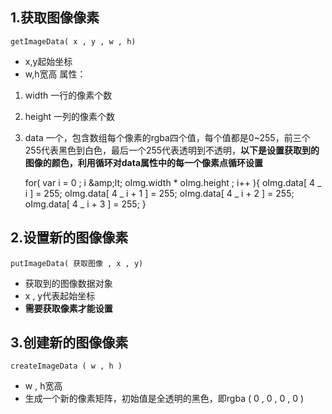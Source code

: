 ## 1.获取图像像素

`getImageData( x , y , w , h)`

*   x,y起始坐标
*   w,h宽高
属性：

1.  width 一行的像素个数
2.  height 一列的像素个数
3.  data 一个，包含数组每个像素的rgba四个值，每个值都是0~255，前三个255代表黑色到白色，最后一个255代表透明到不透明，**以下是设置获取到的图像的颜色，利用循环对data属性中的每一个像素点循环设置**

    for( var i = 0 ; i &amp;amp;lt; oImg.width * oImg.height ; i++ ){
         oImg.data[ 4 _ i ] = 255;
         oImg.data[ 4 _ i + 1 ] = 255;
         oImg.data[ 4 _ i + 2 ] = 255;
         oImg.data[ 4 _ i + 3 ] = 255;    }

## 2.设置新的图像像素

`putImageData( 获取图像 , x , y)`

*   获取到的图像数据对象
*   x , y代表起始坐标
*   **需要获取像素才能设置**

## 3.创建新的图像像素

`createImageData ( w , h )`

*   w , h宽高
*   生成一个新的像素矩阵，初始值是全透明的黑色，即rgba ( 0 , 0 , 0 , 0 )
